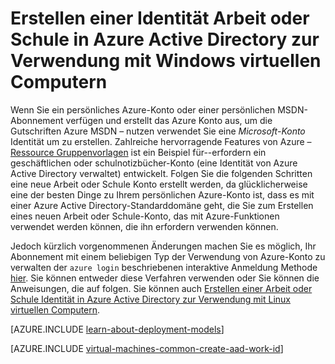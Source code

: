 <properties
   pageTitle="Erstellen eine geschäftlichen oder schulnotizbücher Identität in AAD | Microsoft Azure"
   description="Informationen Sie zum Erstellen einer geschäftlichen oder schulnotizbücher Identität in Azure Active Directory zur Verwendung mit Ihrer Windows-virtuellen Computern."
   services="virtual-machines-windows"
   documentationCenter=""
   authors="squillace"
   manager="timlt"
   editor=""
   tags="azure-service-management,azure-resource-manager"/>

<tags
   ms.service="virtual-machines-windows"
   ms.devlang="na"
   ms.topic="article"
   ms.tgt_pltfrm="vm-windows"
   ms.workload="infrastructure"
   ms.date="08/23/2016"
   ms.author="rasquill"/>

# <a name="creating-a-work-or-school-identity-in-azure-active-directory-to-use-with-windows-vms"></a>Erstellen einer Identität Arbeit oder Schule in Azure Active Directory zur Verwendung mit Windows virtuellen Computern

Wenn Sie ein persönliches Azure-Konto oder einer persönlichen MSDN-Abonnement verfügen und erstellt das Azure Konto aus, um die Gutschriften Azure MSDN – nutzen verwendet Sie eine *Microsoft-Konto* Identität um zu erstellen. Zahlreiche hervorragende Features von Azure – [Ressource Gruppenvorlagen](../azure-resource-manager/resource-group-overview.md) ist ein Beispiel für--erfordern ein geschäftlichen oder schulnotizbücher-Konto (eine Identität von Azure Active Directory verwaltet) entwickelt. Folgen Sie die folgenden Schritten eine neue Arbeit oder Schule Konto erstellt werden, da glücklicherweise eine der besten Dinge zu Ihrem persönlichen Azure-Konto ist, dass es mit einer Azure Active Directory-Standarddomäne geht, die Sie zum Erstellen eines neuen Arbeit oder Schule-Konto, das mit Azure-Funktionen verwendet werden können, die ihn erfordern verwenden können.

Jedoch kürzlich vorgenommenen Änderungen machen Sie es möglich, Ihr Abonnement mit einem beliebigen Typ der Verwendung von Azure-Konto zu verwalten der `azure login` beschriebenen interaktive Anmeldung Methode [hier](../xplat-cli-connect.md). Sie können entweder diese Verfahren verwenden oder Sie können die Anweisungen, die auf folgen. Sie können auch [Erstellen einer Arbeit oder Schule Identität in Azure Active Directory zur Verwendung mit Linux virtuellen Computern](virtual-machines-linux-create-aad-work-id.md).

[AZURE.INCLUDE [learn-about-deployment-models](../../includes/learn-about-deployment-models-both-include.md)]

[AZURE.INCLUDE [virtual-machines-common-create-aad-work-id](../../includes/virtual-machines-common-create-aad-work-id.md)]
